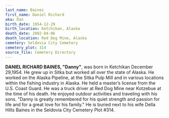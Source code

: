 ```yaml
---
last_name: Baines
first_name: Daniel Richard
aka: Dan
birth_date: 1954-12-29
birth_location: Ketchikan, Alaska
death_date: 2002-04-06
death_location: Red Dog Mine, Alaska
cemetery: Seldovia City Cemetery
cemetery_plot: 314
source_file: Cemetery Directory
---
```


**DANIEL RICHARD BAINES, "Danny"**, was born in Ketchikan December 29,1954. He grew up in Sitka but worked all over the state of Alaska.  He worked on the Alaska Pipeline, at the Sitka Pulp Mill and in various
locations within the fishing industry in Alaska. He held a master’s
license from the U.S. Coast Guard. He was a truck driver at Red Dog Mine
near Kotzebue at the time of his death. He enjoyed outdoor activities
and traveling with his sons. "Danny is greatly remembered for his quiet
strength and passion for life and for a great love for his family."  He is buried next to his wife Della Hilts Baines in the Seldovia City Cemetery Plot #314.
